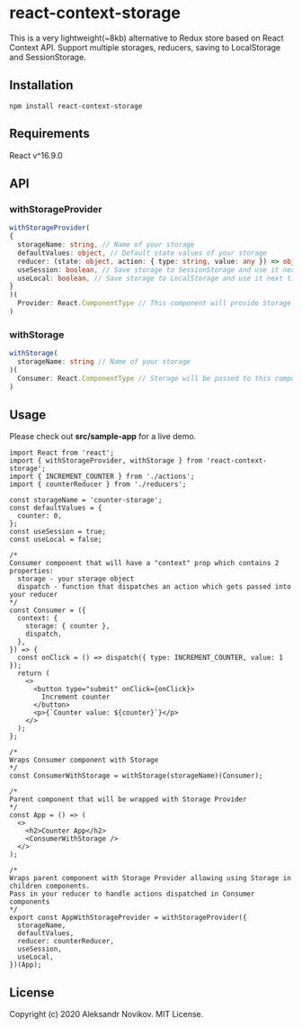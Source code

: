 # react-context-storage

This is a very lightweight(~8kb) alternative to Redux store based on React Context API. Support multiple storages, reducers, saving to LocalStorage and SessionStorage.


## Installation
```
npm install react-context-storage
```

## Requirements
React v^16.9.0

## API

### withStorageProvider
```typescript
withStorageProvider(
{
  storageName: string, // Name of your storage
  defaultValues: object, // Default state values of your storage
  reducer: (state: object, action: { type: string, value: any }) => object, // Reducer that takes in storage state, modifies it based on action type and returns a new state
  useSession: boolean, // Save storage to SessionStorage and use it next time by storageName
  useLocal: boolean, // Save storage to LocalStorage and use it next time by storageName
}
)(
  Provider: React.ComponentType // This component will provide Storage to child components
)
```

### withStorage

```typescript
withStorage(
  storageName: string // Name of your storage
)(
  Consumer: React.ComponentType // Storage will be passed to this component via "context" prop
)
```

## Usage

Please check out **src/sample-app** for a live demo.

```tsx
import React from 'react';
import { withStorageProvider, withStorage } from 'react-context-storage';
import { INCREMENT_COUNTER } from './actions';
import { counterReducer } from './reducers';

const storageName = 'counter-storage';
const defaultValues = {
  counter: 0,
};
const useSession = true;
const useLocal = false;

/* 
Consumer component that will have a "context" prop which contains 2 properties:
  storage - your storage object
  dispatch - function that dispatches an action which gets passed into your reducer
*/
const Consumer = ({
  context: {
    storage: { counter },
    dispatch,
  },
}) => {
  const onClick = () => dispatch({ type: INCREMENT_COUNTER, value: 1 });
  return (
    <>
      <button type="submit" onClick={onClick}>
        Increment counter
      </button>
      <p>{`Counter value: ${counter}`}</p>
    </>
  );
};

/*
Wraps Consumer component with Storage
*/
const ConsumerWithStorage = withStorage(storageName)(Consumer);

/*
Parent component that will be wrapped with Storage Provider
*/
const App = () => (
  <>
    <h2>Counter App</h2>
    <ConsumerWithStorage />
  </>
);

/* 
Wraps parent component with Storage Provider allowing using Storage in children components.
Pass in your reducer to handle actions dispatched in Consumer components
*/
export const AppWithStorageProvider = withStorageProvider({
  storageName,
  defaultValues,
  reducer: counterReducer,
  useSession,
  useLocal,
})(App);
```

## License

Copyright (c) 2020 Aleksandr Novikov. MIT License.
